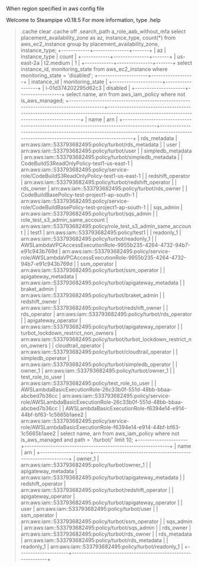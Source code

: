 When region specified in aws config file

Welcome to Steampipe v0.18.5
For more information, type .help
> .cache clear
> .cache off
> .search_path a_role_aab_without_mfa
> select
  placement_availability_zone as az,
  instance_type,
  count(*)
from
  aws_ec2_instance
group by
  placement_availability_zone,
  instance_type;
+------------+---------------+-------+
| az         | instance_type | count |
+------------+---------------+-------+
| us-east-2a | t2.medium     | 1     |
+------------+---------------+-------+
> select
  instance_id,
  monitoring_state
from
  aws_ec2_instance
where
  monitoring_state = 'disabled';
+---------------------+------------------+
| instance_id         | monitoring_state |
+---------------------+------------------+
| i-01d374202295d62c3 | disabled         |
+---------------------+------------------+
> select
  name,
  arn
from
  aws_iam_policy
where
  not is_aws_managed;
+--------------------------------------------------------------------------------------+------------------------------------------------------------------------------------------------------------------------------------+
| name                                                                                 | arn                                                                                                                                |
+--------------------------------------------------------------------------------------+------------------------------------------------------------------------------------------------------------------------------------+
| rds_metadata                                                                         | arn:aws:iam::533793682495:policy/turbot/rds_metadata                                                                               |
| user                                                                                 | arn:aws:iam::533793682495:policy/turbot/user                                                                                       |
| simpledb_metadata                                                                    | arn:aws:iam::533793682495:policy/turbot/simpledb_metadata                                                                          |
| CodeBuildS3ReadOnlyPolicy-test1-us-east-1                                            | arn:aws:iam::533793682495:policy/service-role/CodeBuildS3ReadOnlyPolicy-test1-us-east-1                                            |
| redshift_operator                                                                    | arn:aws:iam::533793682495:policy/turbot/redshift_operator                                                                          |
| rds_owner                                                                            | arn:aws:iam::533793682495:policy/turbot/rds_owner                                                                                  |
| CodeBuildBasePolicy-test-project1-ap-south-1                                         | arn:aws:iam::533793682495:policy/service-role/CodeBuildBasePolicy-test-project1-ap-south-1                                         |
| sqs_admin                                                                            | arn:aws:iam::533793682495:policy/turbot/sqs_admin                                                                                  |
| role_test_s3_admin_same_account                                                      | arn:aws:iam::533793682495:policy/role_test_s3_admin_same_account                                                                   |
| test1                                                                                | arn:aws:iam::533793682495:policy/test1                                                                                             |
| readonly_1                                                                           | arn:aws:iam::533793682495:policy/turbot/readonly_1                                                                                 |
| AWSLambdaVPCAccessExecutionRole-9955b235-4264-4732-94b7-e91c943b769d                 | arn:aws:iam::533793682495:policy/service-role/AWSLambdaVPCAccessExecutionRole-9955b235-4264-4732-94b7-e91c943b769d                 |
| ssm_operator                                                                         | arn:aws:iam::533793682495:policy/turbot/ssm_operator                                                                               |
| apigateway_metadata                                                                  | arn:aws:iam::533793682495:policy/turbot/apigateway_metadata                                                                        |
| braket_admin                                                                         | arn:aws:iam::533793682495:policy/turbot/braket_admin                                                                               |
| redshift_owner                                                                       | arn:aws:iam::533793682495:policy/turbot/redshift_owner                                                                             |
| rds_operator                                                                         | arn:aws:iam::533793682495:policy/turbot/rds_operator                                                                               |
| apigateway_operator                                                                  | arn:aws:iam::533793682495:policy/turbot/apigateway_operator                                                                        |
| turbot_lockdown_restrict_non_owners                                                  | arn:aws:iam::533793682495:policy/turbot/turbot_lockdown_restrict_non_owners                                                        |
| cloudtrail_operator                                                                  | arn:aws:iam::533793682495:policy/turbot/cloudtrail_operator                                                                        |
| simpledb_operator                                                                    | arn:aws:iam::533793682495:policy/turbot/simpledb_operator                                                                          |
| owner_1                                                                              | arn:aws:iam::533793682495:policy/turbot/owner_1                                                                                    |
| test_role_to_user                                                                    | arn:aws:iam::533793682495:policy/test_role_to_user                                                                                 |
| AWSLambdaBasicExecutionRole-26c33b0f-551d-48bb-bbaa-abcbed7b36cc                     | arn:aws:iam::533793682495:policy/service-role/AWSLambdaBasicExecutionRole-26c33b0f-551d-48bb-bbaa-abcbed7b36cc                     |
| AWSLambdaBasicExecutionRole-f6394e14-e914-44bf-bf63-1c5665b1aee2                     | arn:aws:iam::533793682495:policy/service-role/AWSLambdaBasicExecutionRole-f6394e14-e914-44bf-bf63-1c5665b1aee2                     |
> select
  name,
  arn
from
  aws_iam_policy
where
  not is_aws_managed
  and path = '/turbot/' limit 10;
+---------------------+-------------------------------------------------------------+
| name                | arn                                                         |
+---------------------+-------------------------------------------------------------+
| owner_1             | arn:aws:iam::533793682495:policy/turbot/owner_1             |
| apigateway_metadata | arn:aws:iam::533793682495:policy/turbot/apigateway_metadata |
| redshift_operator   | arn:aws:iam::533793682495:policy/turbot/redshift_operator   |
| apigateway_operator | arn:aws:iam::533793682495:policy/turbot/apigateway_operator |
| user                | arn:aws:iam::533793682495:policy/turbot/user                |
| ssm_operator        | arn:aws:iam::533793682495:policy/turbot/ssm_operator        |
| sqs_admin           | arn:aws:iam::533793682495:policy/turbot/sqs_admin           |
| rds_owner           | arn:aws:iam::533793682495:policy/turbot/rds_owner           |
| rds_metadata        | arn:aws:iam::533793682495:policy/turbot/rds_metadata        |
| readonly_1          | arn:aws:iam::533793682495:policy/turbot/readonly_1          |
+---------------------+-------------------------------------------------------------+